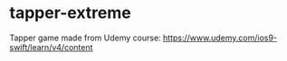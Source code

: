 # tapper-extreme
Tapper game made from Udemy course: https://www.udemy.com/ios9-swift/learn/v4/content
